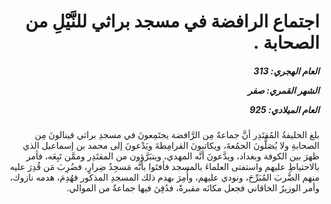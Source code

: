 <h1 dir="rtl">اجتماع الرافضة في مسجد براثي للنَّيْلِ من الصحابة .</h1>

<h5 dir="rtl">العام الهجري:  313

الشهر القمري: صفر

العام الميلادي: 925</h5>

<p dir="rtl">بلغ الخليفةُ المُقتَدِر أنَّ جماعةً مِن الرَّافضة يجتَمِعونَ في مسجدِ براثي فينالونَ مِن الصحابةِ ولا يُصَلُّونَ الجمُعةَ، ويكاتبونَ القرامِطةَ ويَدْعونَ إلى محمد بن إسماعيل الذي ظهرَ بين الكوفة وبغداد، ويدَّعونَ أنَّه المهدي، ويتبَرَّؤون من المقتَدِر وممَّن تَبِعَه، فأمر بالاحتياطِ عليهم واستفتى العلماءَ بالمسجد فأفتَوا بأنَّه مَسجِدُ ضِرارٍ، فضُرِبَ مَن قُدِرَ عليه منهم الضَّربَ المُبَرِّحَ، ونودي عليهم، وأُمِرَ بهدم ذلك المسجدِ المذكور فهُدِمَ، هدمه نازوك، وأمر الوزيرُ الخاقاني فجعل مكانَه مقبرةً، فدُفِنَ فيها جماعةٌ من الموالي.</p></br>
